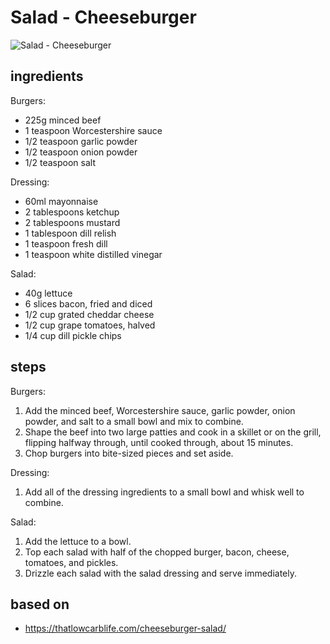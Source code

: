 # Salad - Cheeseburger

![Salad - Cheeseburger](images/salad-—-cheeseburger.jpg)

## ingredients

Burgers:

- 225g minced beef
- 1 teaspoon Worcestershire sauce
- 1/2 teaspoon garlic powder
- 1/2 teaspoon onion powder
- 1/2 teaspoon salt

Dressing:

- 60ml mayonnaise
- 2 tablespoons ketchup
- 2 tablespoons mustard
- 1 tablespoon dill relish
- 1 teaspoon fresh dill
- 1 teaspoon white distilled vinegar

Salad:

- 40g lettuce
- 6 slices bacon, fried and diced
- 1/2 cup grated cheddar cheese
- 1/2 cup grape tomatoes, halved
- 1/4 cup dill pickle chips

## steps

Burgers:

1. Add the minced beef, Worcestershire sauce, garlic powder, onion powder, and salt to a small bowl and mix to combine.
2. Shape the beef into two large patties and cook in a skillet or on the grill, flipping halfway through, until cooked through, about 15 minutes.
3. Chop burgers into bite-sized pieces and set aside.

Dressing:

1. Add all of the dressing ingredients to a small bowl and whisk well to combine.

Salad:

1. Add the lettuce to a bowl.
2. Top each salad with half of the chopped burger, bacon, cheese, tomatoes, and pickles.
3. Drizzle each salad with the salad dressing and serve immediately.

## based on

- https://thatlowcarblife.com/cheeseburger-salad/
